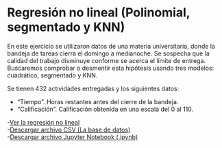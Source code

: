 # Regresión no lineal (Polinomial, segmentado y KNN)

En este ejercicio se utilizaron datos de una materia universitaria, donde la bandeja de tareas cierra el domingo a medianoche. Se sospecha que la calidad del trabajo disminuye conforme se acerca el límite de entrega. Buscaremos comprobar o desmentir esta hipótesis usando tres modelos: cuadrático, segmentado y KNN.  

Se tienen 432 actividades entregadas y los siguientes datos:  
* “Tiempo”. Horas restantes antes del cierre de la bandeja.  
* “Calificación”. Calificación obtenida en una escala del 0 al 110.  

-[Ver la regresión no lineal](RegresionNoLineal.html)    
-[Descargar archivo CSV (La base de datos)](data_1_6.csv)    
-[Descargar archivo Jupyter Notebook (.ipynb)](RegresionNoLineal.ipynb)
